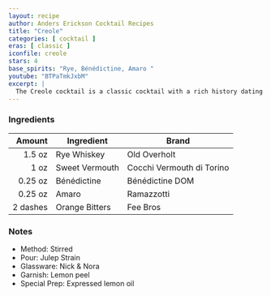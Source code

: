 ```yaml
---
layout: recipe
author: Anders Erickson Cocktail Recipes
title: "Creole"
categories: [ cocktail ]
eras: [ classic ]
iconfile: creole
stars: 4
base_spirits: "Rye, Bénédictine, Amaro "
youtube: "BTPaTmkJxbM"
excerpt: |
  The Creole cocktail is a classic cocktail with a rich history dating back to the early 1900s. It is known for its complex and balanced flavor profile, combining the sweetness of vermouth with the bitterness of Amaro and the herbal notes of Bénédictine.
---
```


### Ingredients

|   Amount | Ingredient     | Brand                     |
| -------: | -------------- | ------------------------- |
|   1.5 oz | Rye Whiskey    | Old Overholt              |
|     1 oz | Sweet Vermouth | Cocchi Vermouth di Torino |
|  0.25 oz | Bénédictine    | Bénédictine DOM           |
|  0.25 oz | Amaro          | Ramazzotti                |
| 2 dashes | Orange Bitters | Fee Bros                  |

### Notes

- Method: Stirred
- Pour: Julep Strain
- Glassware: Nick & Nora
- Garnish: Lemon peel
- Special Prep: Expressed lemon oil
